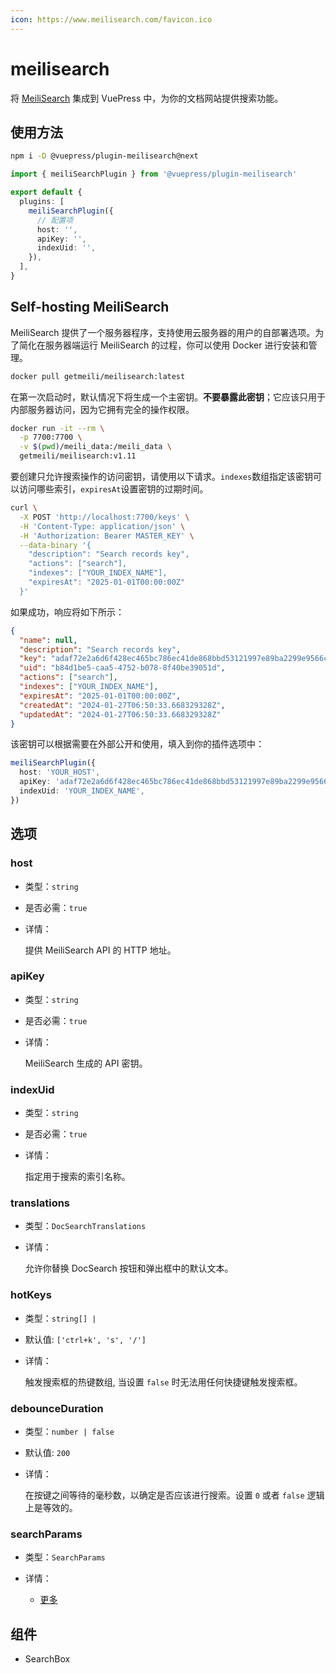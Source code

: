 ```yaml
---
icon: https://www.meilisearch.com/favicon.ico
---
```


# meilisearch

<NpmBadge package="@vuepress/plugin-meilisearch" />

将 [MeiliSearch](https://www.meilisearch.com/) 集成到 VuePress 中，为你的文档网站提供搜索功能。

## 使用方法

```bash
npm i -D @vuepress/plugin-meilisearch@next
```

```ts
import { meiliSearchPlugin } from '@vuepress/plugin-meilisearch'

export default {
  plugins: [
    meiliSearchPlugin({
      // 配置项
      host: '',
      apiKey: '',
      indexUid: '',
    }),
  ],
}
```

## Self-hosting MeiliSearch

MeiliSearch 提供了一个服务器程序，支持使用云服务器的用户的自部署选项。为了简化在服务器端运行 MeiliSearch 的过程，你可以使用 Docker 进行安装和管理。

```sh
docker pull getmeili/meilisearch:latest
```

在第一次启动时，默认情况下将生成一个主密钥。**不要暴露此密钥**；它应该只用于内部服务器访问，因为它拥有完全的操作权限。

```sh
docker run -it --rm \
  -p 7700:7700 \
  -v $(pwd)/meili_data:/meili_data \
  getmeili/meilisearch:v1.11
```

要创建只允许搜索操作的访问密钥，请使用以下请求。`indexes`数组指定该密钥可以访问哪些索引，`expiresAt`设置密钥的过期时间。

```sh
curl \
  -X POST 'http://localhost:7700/keys' \
  -H 'Content-Type: application/json' \
  -H 'Authorization: Bearer MASTER_KEY' \
  --data-binary '{
    "description": "Search records key",
    "actions": ["search"],
    "indexes": ["YOUR_INDEX_NAME"],
    "expiresAt": "2025-01-01T00:00:00Z"
  }'
```

如果成功，响应将如下所示：

```json
{
  "name": null,
  "description": "Search records key",
  "key": "adaf72e2a6d6f428ec465bc786ec41de868bbd53121997e89ba2299e9566c88213",
  "uid": "b84d1be5-caa5-4752-b078-8f40be39051d",
  "actions": ["search"],
  "indexes": ["YOUR_INDEX_NAME"],
  "expiresAt": "2025-01-01T00:00:00Z",
  "createdAt": "2024-01-27T06:50:33.668329328Z",
  "updatedAt": "2024-01-27T06:50:33.668329328Z"
}
```

该密钥可以根据需要在外部公开和使用，填入到你的插件选项中：

```ts
meiliSearchPlugin({
  host: 'YOUR_HOST',
  apiKey: 'adaf72e2a6d6f428ec465bc786ec41de868bbd53121997e89ba2299e9566c88213',
  indexUid: 'YOUR_INDEX_NAME',
})
```

## 选项

### host

- 类型：`string`

- 是否必需：`true`

- 详情：

  提供 MeiliSearch API 的 HTTP 地址。

### apiKey

- 类型：`string`

- 是否必需：`true`

- 详情：

  MeiliSearch 生成的 API 密钥。

### indexUid

- 类型：`string`

- 是否必需：`true`

- 详情：

  指定用于搜索的索引名称。

### translations

- 类型：`DocSearchTranslations`

- 详情：

  允许你替换 DocSearch 按钮和弹出框中的默认文本。

### hotKeys

- 类型：`string[] |`

- 默认值: `['ctrl+k', 's', '/']`

- 详情：

  触发搜索框的热键数组, 当设置 `false` 时无法用任何快捷键触发搜索框。

### debounceDuration

- 类型：`number | false`

- 默认值: `200`

- 详情：

  在按键之间等待的毫秒数，以确定是否应该进行搜索。设置 `0` 或者 `false` 逻辑上是等效的。

### searchParams

- 类型：`SearchParams`

- 详情：

  - [更多](https://www.meilisearch.com/docs/reference/api/search#search-parameters)

## 组件

- SearchBox
